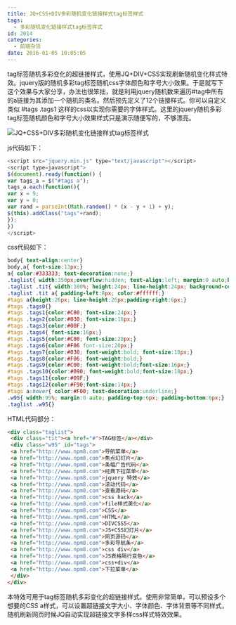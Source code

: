 ```yaml
---
title: JQ+CSS+DIV多彩随机变化链接样式tag标签样式
tags:
  - 多彩随机变化链接样式tag标签样式
id: 2014
categories:
  - 前端杂货
date: 2016-01-05 10:05:05
---
```


tag标签随机多彩变化的超链接样式，使用JQ+DIV+CSS实现刷新随机变化样式特效。jquery版的随机多彩tag标签随机css字体颜色和字号大小效果。于是就写下这个效果与大家分享，办法也很笨拙，就是利用jquery随机数来遍历#tag中所有的a链接为其添加一个随机的类名。然后预先定义了12个链接样式。你可以自定义类似 #tags .tags1 这样的css以实现你需要的字体样式。这里的jquery随机多彩tag标签随机颜色和字号大小效果样式只是演示随便写的，不够漂亮。

![JQ+CSS+DIV多彩随机变化链接样式tag标签样式](http://www.npm8.com/wp-content/uploads/2016/01/20140211073616458.png)

js代码如下：
```javascript
<script src="jquery.min.js" type="text/javascript"></script>
<script type=javascript">
$(document).ready(function() {
var tags_a = $("#tags a");
tags_a.each(function(){
var x = 9;
var y = 0;
var rand = parseInt(Math.random() * (x - y + 1) + y);
$(this).addClass("tags"+rand);
});
})
</script>
```
css代码如下：
```css
body{ text-align:center}
body,a{ font-size:13px;}
a{ color:#333333; text-decoration:none;}
.taglist{ width:350px;overflow:hidden; text-align:left; margin:0 auto;border:#dddddd solid 1px;}
.taglist .tit{ width:100%; height:24px; line-height:24px; background-color:#565662;}
.taglist .tit a{ padding-left:8px; color:#ffffff;}
#tags a{height:26px; line-height:26px;padding-right:6px;}
#tags .tags0{}
#tags .tags1{color:#C00; font-size:24px;}
#tags .tags2{color:#030; font-size:16px;}
#tags .tags3{color:#00F;}
#tags .tags4{ font-size:16px;}
#tags .tags5{color:#C00; font-size:20px;}
#tags .tags6{color:#F06 font-size:20px;}
#tags .tags7{color:#030; font-weight:bold; font-size:18px;}
#tags .tags8{color:#F06; font-weight:bold;}
#tags .tags9{color:#C00; font-weight:bold;font-size:16px;}
#tags .tags10{color:#090; font-weight:bold;font-size:18px;}
#tags .tags11{color:#09F;}
#tags .tags12{color:#F90;font-size:14px;}
#tags a:hover{ color:#F00; text-decoration:underline;}
.w95{ width:95%; margin:0 auto; padding-top:6px; padding-bottom:6px;}
.taglist .w95{}
```
HTML代码部分：
```html
<div class="taglist"> 
 <div class="tit"><a href="#">TAG标签</a></div> 
 <div class="w95" id="tags"> 
 <a href="http://www.npm8.com">导航菜单</a> 
 <a href="http://www.npm8.com">焦点幻灯片</a> 
 <a href="http://www.npm8.com">条幅广告代码</a> 
 <a href="http://www.npm8.com">经典下拉菜单</a> 
 <a href="http://www.npm8.com">jquery 特效</a> 
 <a href="http://www.npm8.com">滚动代码</a> 
 <a href="http://www.npm8.com">查看源码</a> 
 <a href="http://www.npm8.com">css hack</a> 
 <a href="http://www.npm8.com">file样式美化</a> 
 <a href="http://www.npm8.com">CSS</a> 
 <a href="http://www.npm8.com">HTML</a> 
 <a href="http://www.npm8.com">DIVCSS5</a> 
 <a href="http://www.npm8.com">JS+CSS幻灯片</a> 
 <a href="http://www.npm8.com">网页源码</a> 
 <a href="http://www.npm8.com">多彩导航条</a> 
 <a href="http://www.npm8.com">css div</a> 
 <a href="http://www.npm8.com">JS表格隔行变色</a> 
 <a href="http://www.npm8.com">css+div</a> 
 <a href="http://www.npm8.com">下拉菜单</a>
 </div>
</div>
```
本特效可用于tag标签随机多彩变化的超链接样式。使用非常简单，可以预设多个想要的CSS a样式，可以设置超链接文字大小、字体颜色、字体背景等不同样式，随机刷新网页时候JQ自动实现超链接文字多样css样式特效效果。